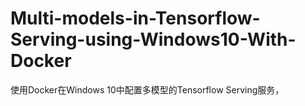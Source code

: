 # Multi-models-in-Tensorflow-Serving-using-Windows10-With-Docker
使用Docker在Windows 10中配置多模型的Tensorflow Serving服务，
